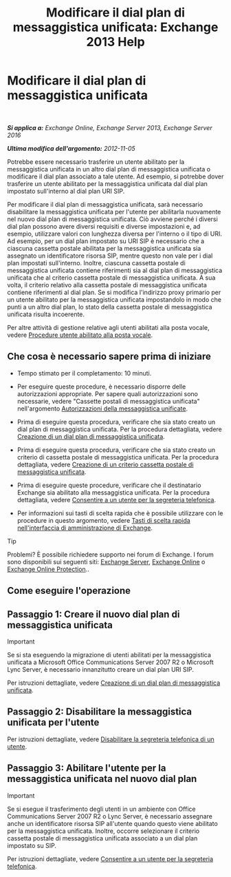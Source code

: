 ﻿---
title: 'Modificare il dial plan di messaggistica unificata: Exchange 2013 Help'
TOCTitle: Modificare il dial plan di messaggistica unificata
ms:assetid: 4a6b6b6f-c61c-44e8-91dd-c5d28835f441
ms:mtpsurl: https://technet.microsoft.com/it-it/library/Ee633465(v=EXCHG.150)
ms:contentKeyID: 50480537
ms.date: 05/22/2018
mtps_version: v=EXCHG.150
ms.translationtype: MT
---

# Modificare il dial plan di messaggistica unificata

 

_**Si applica a:** Exchange Online, Exchange Server 2013, Exchange Server 2016_

_**Ultima modifica dell'argomento:** 2012-11-05_

Potrebbe essere necessario trasferire un utente abilitato per la messaggistica unificata in un altro dial plan di messaggistica unificata o modificare il dial plan associato a tale utente. Ad esempio, si potrebbe dover trasferire un utente abilitato per la messaggistica unificata dal dial plan impostato sull'interno al dial plan URI SIP.

Per modificare il dial plan di messaggistica unificata, sarà necessario disabilitare la messaggistica unificata per l'utente per abilitarla nuovamente nel nuovo dial plan di messaggistica unificata. Ciò avviene perché i diversi dial plan possono avere diversi requisiti e diverse impostazioni e, ad esempio, utilizzare valori con lunghezza diversa per l'interno o il tipo di URI. Ad esempio, per un dial plan impostato su URI SIP è necessario che a ciascuna cassetta postale abilitata per la messaggistica unificata sia assegnato un identificatore risorsa SIP, mentre questo non vale per i dial plan impostati sull'interno. Inoltre, ciascuna cassetta postale di messaggistica unificata contiene riferimenti sia al dial plan di messaggistica unificata che al criterio cassetta postale di messaggistica unificata. A sua volta, il criterio relativo alla cassetta postale di messaggistica unificata contiene riferimenti al dial plan. Se si modifica l'indirizzo proxy primario per un utente abilitato per la messaggistica unificata impostandolo in modo che punti a un altro dial plan, lo stato della cassetta postale di messaggistica unificata risulta incoerente.

Per altre attività di gestione relative agli utenti abilitati alla posta vocale, vedere [Procedure utente abilitato alla posta vocale](voice-mail-enabled-user-procedures-exchange-2013-help.md).

## Che cosa è necessario sapere prima di iniziare

  - Tempo stimato per il completamento: 10 minuti.

  - Per eseguire queste procedure, è necessario disporre delle autorizzazioni appropriate. Per sapere quali autorizzazioni sono necessarie, vedere "Cassette postali di messaggistica unificata" nell'argomento [Autorizzazioni della messaggistica unificate](unified-messaging-permissions-exchange-2013-help.md).

  - Prima di eseguire questa procedura, verificare che sia stato creato un dial plan di messaggistica unificata. Per la procedura dettagliata, vedere [Creazione di un dial plan di messaggistica unificata](create-a-um-dial-plan-exchange-2013-help.md).

  - Prima di eseguire questa procedura, verificare che sia stato creato un criterio di cassetta postale di messaggistica unificata. Per la procedura dettagliata, vedere [Creazione di un criterio cassetta postale di messaggistica unificata](create-a-um-mailbox-policy-exchange-2013-help.md).

  - Prima di eseguire queste procedure, verificare che il destinatario Exchange sia abilitato alla messaggistica unificata. Per la procedura dettagliata, vedere [Consentire a un utente per la segreteria telefonica](enable-a-user-for-voice-mail-exchange-2013-help.md).

  - Per informazioni sui tasti di scelta rapida che è possibile utilizzare con le procedure in questo argomento, vedere [Tasti di scelta rapida nell'interfaccia di amministrazione di Exchange](keyboard-shortcuts-in-the-exchange-admin-center-exchange-online-protection-help.md).


> [!TIP]
> Problemi? È possibile richiedere supporto nei forum di Exchange. I forum sono disponibili sui seguenti siti: <A href="https://go.microsoft.com/fwlink/p/?linkid=60612">Exchange Server</A>, <A href="https://go.microsoft.com/fwlink/p/?linkid=267542">Exchange Online</A> o <A href="https://go.microsoft.com/fwlink/p/?linkid=285351">Exchange Online Protection</A>..



## Come eseguire l'operazione

## Passaggio 1: Creare il nuovo dial plan di messaggistica unificata


> [!IMPORTANT]
> Se si sta eseguendo la migrazione di utenti abilitati per la messaggistica unificata a Microsoft Office Communications Server 2007 R2 o Microsoft Lync Server, è necessario innanzitutto creare un dial plan URI SIP.



Per istruzioni dettagliate, vedere [Creazione di un dial plan di messaggistica unificata](create-a-um-dial-plan-exchange-2013-help.md).

## Passaggio 2: Disabilitare la messaggistica unificata per l'utente

Per istruzioni dettagliate, vedere [Disabilitare la segreteria telefonica di un utente](disable-voice-mail-for-a-user-exchange-2013-help.md).

## Passaggio 3: Abilitare l'utente per la messaggistica unificata nel nuovo dial plan


> [!IMPORTANT]
> Se si esegue il trasferimento degli utenti in un ambiente con Office Communications Server 2007 R2 o Lync Server, è necessario assegnare anche un identificatore risorsa SIP all'utente quando questo viene abilitato per la messaggistica unificata. Inoltre, occorre selezionare il criterio cassetta postale di messaggistica unificata associato a un dial plan impostato su SIP.



Per istruzioni dettagliate, vedere [Consentire a un utente per la segreteria telefonica](enable-a-user-for-voice-mail-exchange-2013-help.md).

